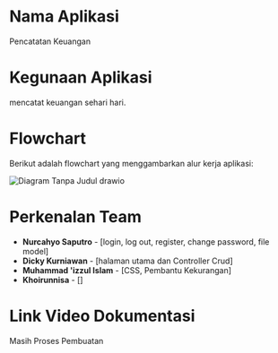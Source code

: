 # Nama Aplikasi
Pencatatan Keuangan
# Kegunaan Aplikasi
mencatat keuangan sehari hari.
# Flowchart
Berikut adalah flowchart yang menggambarkan alur kerja aplikasi:

![Diagram Tanpa Judul drawio](https://github.com/user-attachments/assets/2095e3e4-c5b0-45e2-b7e6-fd69a14ccf37)


# Perkenalan Team
- **Nurcahyo Saputro** - [login, log out, register, change password, file model]
- **Dicky Kurniawan** - [halaman utama  dan Controller Crud]
- **Muhammad 'izzul Islam** - [CSS, Pembantu Kekurangan]
- **Khoirunnisa** - []

# Link Video Dokumentasi
Masih Proses Pembuatan
